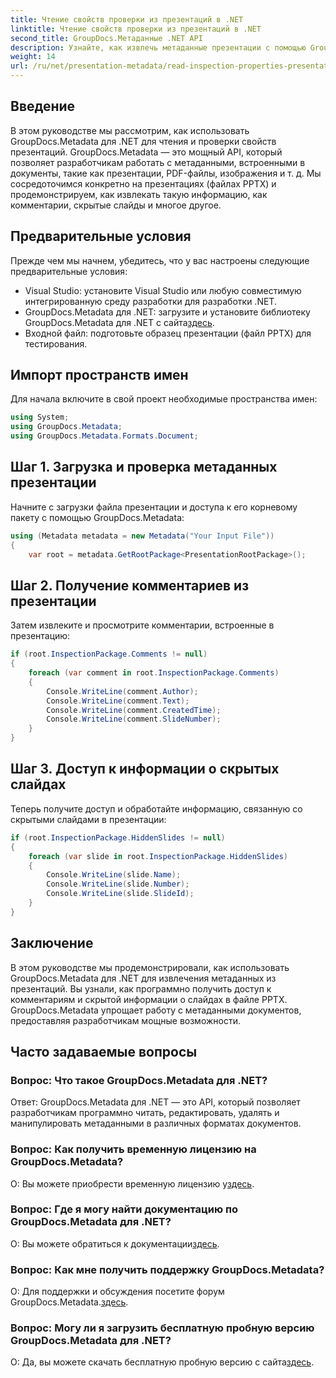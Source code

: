```yaml
---
title: Чтение свойств проверки из презентаций в .NET
linktitle: Чтение свойств проверки из презентаций в .NET
second_title: GroupDocs.Метаданные .NET API
description: Узнайте, как извлечь метаданные презентации с помощью GroupDocs.Metadata для .NET. Доступ к комментариям, скрытым слайдам и т. д. программным способом.
weight: 14
url: /ru/net/presentation-metadata/read-inspection-properties-presentations/
---
```

## Введение
В этом руководстве мы рассмотрим, как использовать GroupDocs.Metadata для .NET для чтения и проверки свойств презентаций. GroupDocs.Metadata — это мощный API, который позволяет разработчикам работать с метаданными, встроенными в документы, такие как презентации, PDF-файлы, изображения и т. д. Мы сосредоточимся конкретно на презентациях (файлах PPTX) и продемонстрируем, как извлекать такую информацию, как комментарии, скрытые слайды и многое другое.
## Предварительные условия
Прежде чем мы начнем, убедитесь, что у вас настроены следующие предварительные условия:
- Visual Studio: установите Visual Studio или любую совместимую интегрированную среду разработки для разработки .NET.
-  GroupDocs.Metadata для .NET: загрузите и установите библиотеку GroupDocs.Metadata для .NET с сайта[здесь](https://releases.groupdocs.com/metadata/net/).
- Входной файл: подготовьте образец презентации (файл PPTX) для тестирования.
## Импорт пространств имен
Для начала включите в свой проект необходимые пространства имен:
```csharp
using System;
using GroupDocs.Metadata;
using GroupDocs.Metadata.Formats.Document;
```
## Шаг 1. Загрузка и проверка метаданных презентации
Начните с загрузки файла презентации и доступа к его корневому пакету с помощью GroupDocs.Metadata:
```csharp
using (Metadata metadata = new Metadata("Your Input File"))
{
    var root = metadata.GetRootPackage<PresentationRootPackage>();
```
## Шаг 2. Получение комментариев из презентации
Затем извлеките и просмотрите комментарии, встроенные в презентацию:
```csharp
if (root.InspectionPackage.Comments != null)
{
    foreach (var comment in root.InspectionPackage.Comments)
    {
        Console.WriteLine(comment.Author);
        Console.WriteLine(comment.Text);
        Console.WriteLine(comment.CreatedTime);
        Console.WriteLine(comment.SlideNumber);
    }
}
```
## Шаг 3. Доступ к информации о скрытых слайдах
Теперь получите доступ и обработайте информацию, связанную со скрытыми слайдами в презентации:
```csharp
if (root.InspectionPackage.HiddenSlides != null)
{
    foreach (var slide in root.InspectionPackage.HiddenSlides)
    {
        Console.WriteLine(slide.Name);
        Console.WriteLine(slide.Number);
        Console.WriteLine(slide.SlideId);
    }
}
```
## Заключение
В этом руководстве мы продемонстрировали, как использовать GroupDocs.Metadata для .NET для извлечения метаданных из презентаций. Вы узнали, как программно получить доступ к комментариям и скрытой информации о слайдах в файле PPTX. GroupDocs.Metadata упрощает работу с метаданными документов, предоставляя разработчикам мощные возможности.

## Часто задаваемые вопросы
### Вопрос: Что такое GroupDocs.Metadata для .NET?
Ответ: GroupDocs.Metadata для .NET — это API, который позволяет разработчикам программно читать, редактировать, удалять и манипулировать метаданными в различных форматах документов.
### Вопрос: Как получить временную лицензию на GroupDocs.Metadata?
 О: Вы можете приобрести временную лицензию у[здесь](https://purchase.groupdocs.com/temporary-license/).
### Вопрос: Где я могу найти документацию по GroupDocs.Metadata для .NET?
 О: Вы можете обратиться к документации[здесь](https://tutorials.groupdocs.com/metadata/net/).
### Вопрос: Как мне получить поддержку GroupDocs.Metadata?
 О: Для поддержки и обсуждения посетите форум GroupDocs.Metadata.[здесь](https://forum.groupdocs.com/c/metadata/14).
### Вопрос: Могу ли я загрузить бесплатную пробную версию GroupDocs.Metadata для .NET?
 О: Да, вы можете скачать бесплатную пробную версию с сайта[здесь](https://releases.groupdocs.com/).